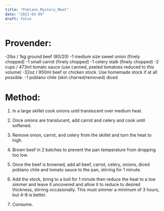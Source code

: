 ```yaml
---
title: "Poblano_Mystery_Meat"
date: "2021-03-09"
draft: false
---
```


# Provender:
-2lbs / 1kg ground beef (80/20)
-1 medium size sweet onion (finely chopped)
-1 small carrot (finely chopped)
-1 celery stalk (finely chopped)
-2 cups / 473ml tomato sauce (use canned, peeled tomatoes reduced to this volume)
-32oz / 950ml beef or chicken stock. Use homemade stock if at all possible.
-1 poblano chile (skin charred/removed) diced

# Method:
1. In a large skillet cook onions until translucent over medium heat.

2. Once onions are translucent, add carrot and celery and cook until softened.

3. Remove onion, carrot, and celery from the skillet and turn the heat to high.

4. Brown beef in 2 batches to prevent the pan temperature from dropping too low.

5. Once the beef is browned, add all beef, carrot, celery, onions, diced poblano chile and tomato sauce to the pan, stirring for 1 minute.

6. Add the stock, bring to a boil for 1 minute then reduce the heat to a low simmer and leave it uncovered and allow it to reduce to desired thickness, stirring occasionally. This must simmer a minimum of 3 hours, but 4-8 is better.

7. Consume.
